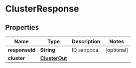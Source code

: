 

# ClusterResponse


## Properties

| Name | Type | Description | Notes |
|------------ | ------------- | ------------- | -------------|
|**responseId** | **String** | ID запроса |  [optional] |
|**cluster** | [**ClusterOut**](ClusterOut.md) |  |  |



